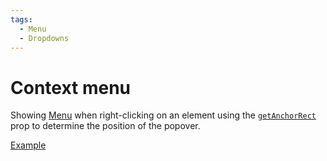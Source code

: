```yaml
---
tags:
  - Menu
  - Dropdowns
---
```


# Context menu

<div data-description>

Showing [Menu](/components/menu) when right-clicking on an element using the [`getAnchorRect`](/reference/menu#getanchorrect) prop to determine the position of the popover.

</div>

<div data-tags></div>

<a href="./index.tsx" data-playground>Example</a>
